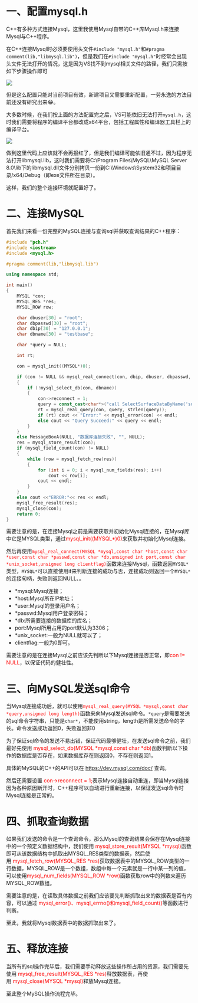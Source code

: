 # 一、配置mysql.h

C++有多种方式连接Mysql，这里我使用Mysql自带的C++库Mysql.h来连接Mysql与C++程序。

在C++连接Mysql时必须要使用头文件`#include "mysql.h"`和`#pragma comment(lib,"libmysql.lib")`，但是我们在`#include "mysql.h"`时经常会出现头文件无法打开的情况，这是因为VS找不到mysql相关文件的路径，我们只需按如下步骤操作即可

![](G:/Goulandis/Git/Temp/Temp/【UE4】C++连接MySQL/Snipaste_2019-10-23_10-36-25.png)

但是这么配置只能对当前项目有效，新建项目又需要重新配置，一劳永逸的方法目前还没有研究出来😂。

大多数时候，在我们按上面的方法配置完之后，VS可能依旧无法打开`mysql.h`，这时我们需要将程序的编译平台都改成x64平台，包括工程属性和编译器工具栏上的编译平台。

![](G:\Goulandis\Git\Temp\Temp\【C++】C++连接MySQL\Snipaste_2019-11-12_15-12-53.png)

做到这里代码上应该就不会再报红了，但是我们编译可能依旧通不过，因为程序无法打开libmysql.lib，这时我们需要将C:\Program Files\MySQL\MySQL Server 8.0\lib下的libmysql.dll文件分别拷贝一份到C:\Windows\System32和项目目录/x64/Debug（即exe文件所在目录）。

这样，我们的整个连接环境就配置好了。

# 二、连接MySQL

首先我们来看一份完整的MySQL连接与查询sql并获取查询结果的C++程序：

```C++
#include "pch.h"
#include <iostream>
#include <mysql.h>

#pragma comment(lib,"libmysql.lib")

using namespace std;

int main()
{
	MYSQL *con;
	MYSQL_RES *res;
	MYSQL_ROW row;

	char dbuser[30] = "root";
	char dbpasswd[30] = "root";
	char dbip[30] = "127.0.0.1";
	char dbname[30] = "testbase";

	char *query = NULL;

	int rt;

	con = mysql_init((MYSQL*)0);

	if (con != NULL && mysql_real_connect(con, dbip, dbuser, dbpasswd, dbname, 3306, NULL, 0))
	{
		if (!mysql_select_db(con, dbname))
		{
			con->reconnect = 1;
			query = const_cast<char*>("call SelectSurfaceDataByName('su_033','0000-00-00 00:00:00',null,@out_state)");
			rt = mysql_real_query(con, query, strlen(query));
			if (rt) cout << "Error:" << mysql_error(con) << endl;
			else cout << "Query Succeed:" << query << endl;
		}
	}
	else MessageBoxA(NULL, "数据库连接失败", "", NULL);
	res = mysql_store_result(con);
	if (mysql_field_count(con) != NULL)
	{
		while (row = mysql_fetch_row(res))
		{
			for (int i = 0; i < mysql_num_fields(res); i++)
				cout << row[i];
			cout << endl;
		}
	}
	else cout <<"ERROR:"<< res << endl;
	mysql_free_result(res);
	mysql_close(con);
	return 0;
}
```

需要注意的是，在连接Mysql之前是需要获取并初始化Mysql连接的，在Mysql库中它是MYSQL类型，通过<font color=red>mysql_init((MYSQL*)0)</font>来获取并初始化Mysql连接。

然后再使用<font color=red>`mysql_real_connect(MYSQL *mysql,const char *host,const char *user,const char *passwd,const char *db,unsigned int port,const char *unix_socket,unsigned long clientflag)`</font>函数来连接Mysql，函数返回`MYSQL*`类型，`MYSQL*`可以直接使用if来判断连接的成功与否，连接成功则返回一个`MYSQL*`的连接句柄，失败则返回NULL、。

- *mysql:Mysql连接；
- *host:Mysql所在IP地址；
- *user:Mysql的登录用户名；
- *passwd:Mysql用户登录密码；
- *db:所需要连接的数据库的库名；
- port:Mysql所用占用的port默认为3306；
- *unix_socket:一般为NULL就可以了；
- clientflag:一般为0即可。

需要注意的是在连接Mysql之前应该先判断以下Mysql连接是否正常，即<font color=red>con != NULL</font>，以保证代码的健壮性。

# 三、向MySQL发送sql命令

当Mysql连接成功后，就可以使用<font color=red>`mysql_real_query(MYSQL *mysql,const char *query,unsigned long length)`</font>函数来向Mysql发送sql命令。`*query`是需要发送的sql命令字符串，只能是`char*`，不能使用string，length是所需发送命令的字长。命令发送成功返回0，失败返回非0

为了保证sql命令的发送不易出错，保证代码最够健壮，在发送sql命令之前，我们最好先使用<font color=red> mysql_select_db(MYSQL *mysql,const char *db)</font>函数判断以下操作的数据库是否存在，如果数据库存在则返回0，不存在则返回1，

具体的MySQL的C++的API可以在 https://dev.mysql.com/doc/ 查询。

然后还需要设置<font color=red> con->reconnect = 1;</font>表示Mysql连接自动重连，即当Mysql连接因为各种原因断开时，C++程序可以自动进行重新连接，以保证发送sql命令时Mysql连接是正常的。

# 四、抓取查询数据

如果我们发送的命令是一个查询命令，那么Mysql的查询结果会保存在Mysql连接中的一个预定义数据结构中，我们使用<font color=red> mysql_store_result(MYSQL *mysql)</font>函数即可从该数据结构中抓取出MYSQL_RES类型的数据表，然后使用<font color=red> mysql_fetch_row(MYSQL_RES *res)</font>获取数据表中的MYSQL_ROW类型的一行数据，MYSQL_ROW是一个数组，数组中每一个元素就是一行中某一列的值，可以使用<font color=red>mysql_num_fields(MYSQL_ROW *row)</font>函数获取row中的列数来遍历MYSQL_ROW数组。

需要注意的是，在读取具体数据之前我们应该要先判断抓取出来的数据表是否有内容，可以通过<font color=red> mysql_error()、mysql_errno()和mysql_field_count()</font>等函数进行判断。

至此，我就将Mysql数据表中的数据抓取出来了。

# 五、释放连接

当所有的sql操作完毕后，我们需要手动释放这些操作所占用的资源，我们需要先使用<font color=red> mysql_free_result(MYSQL_RES *res)</font>释放数据表，再使用<font color=red> mysql_close(MYSQL *mysql)</font>释放Mysql连接。

至此整个MySQL操作流程完毕。



